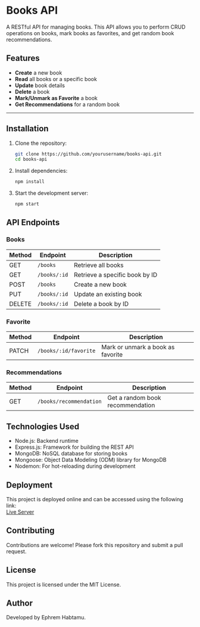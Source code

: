 # Books API

A RESTful API for managing books. This API allows you to perform CRUD operations on books, mark books as favorites, and get random book recommendations.

## Features
- **Create** a new book
- **Read** all books or a specific book
- **Update** book details
- **Delete** a book
- **Mark/Unmark as Favorite** a book
- **Get Recommendations** for a random book

---

## Installation

1. Clone the repository:
   ```bash
   git clone https://github.com/yourusername/books-api.git
   cd books-api

2. Install dependencies:
   ```bash
   npm install 

3. Start the development server:
   ```bash
   npm start

## API Endpoints

### Books

| Method | Endpoint      | Description                   |
|--------|---------------|-------------------------------|
| GET    | `/books`      | Retrieve all books            |
| GET    | `/books/:id`  | Retrieve a specific book by ID|
| POST   | `/books`      | Create a new book             |
| PUT  | `/books/:id`  | Update an existing book       |
| DELETE | `/books/:id`  | Delete a book by ID           |

### Favorite

| Method | Endpoint               | Description                   |
|--------|------------------------|-------------------------------|
| PATCH  | `/books/:id/favorite`  | Mark or unmark a book as favorite |

### Recommendations

| Method | Endpoint                | Description                   |
|--------|-------------------------|-------------------------------|
| GET    | `/books/recommendation` | Get a random book recommendation |


## Technologies Used
- Node.js: Backend runtime
- Express.js: Framework for building the REST API
- MongoDB: NoSQL database for storing books
- Mongoose: Object Data Modeling (ODM) library for MongoDB
- Nodemon: For hot-reloading during development

## Deployment
This project is deployed online and can be accessed using the following link:  
[Live Server](https://bookapis.vercel.app/)


## Contributing
Contributions are welcome! Please fork this repository and submit a pull request.

## License
This project is licensed under the MIT License.

## Author
Developed by Ephrem Habtamu.
